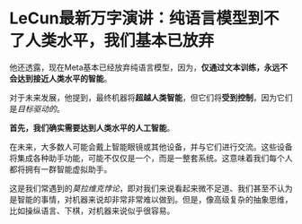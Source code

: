# LeCun最新万字演讲：纯语言模型到不了人类水平，我们基本已放弃

他还透露，现在Meta基本已经放弃纯语言模型，因为，**仅通过文本训练，永远不会达到接近人类水平的智能**。

对于未来发展，他提到，最终机器将**超越人类智能**，但它们将**受到控制**，因为它们是*目标驱动的*。

**首先，我们确实需要达到人类水平的人工智能**。

在未来，大多数人可能会戴上智能眼镜或其他设备，并与它们进行交流。这些设备将集成各种助手功能，可能不仅仅是一个，而是一整套系统。这意味着我们每个人都将拥有一群智能虚拟助手。

这是我们常遇到的*莫拉维克悖论*，即对我们来说看起来微不足道、我们甚至不认为是智能的事情，对机器来说却非常非常难以做到。但是，像高级复杂的抽象思维，比如操纵语言、下棋，对机器来说似乎很容易。